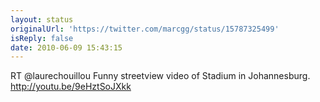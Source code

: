 ```yaml
---
layout: status
originalUrl: 'https://twitter.com/marcgg/status/15787325499'
isReply: false
date: 2010-06-09 15:43:15
---
```


RT @laurechouillou Funny streetview video of Stadium in Johannesburg. http://youtu.be/9eHztSoJXkk
